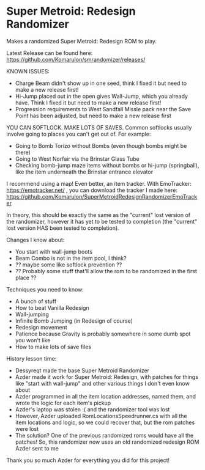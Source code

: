 # Super Metroid: Redesign Randomizer

Makes a randomized Super Metroid: Redesign ROM to play. 

Latest Release can be found here: https://github.com/Komarulon/smrandomizer/releases/

KNOWN ISSUES: 
- Charge Beam didn't show up in one seed, think I fixed it but need to make a new release first!
- Hi-Jump placed out in the open gives Wall-Jump, which you already have. Think I fixed it but need to make a new release first!
- Progression requirements to West Sandfall Missle pack near the Save Point has been adjusted, but need to make a new release first

YOU CAN SOFTLOCK. MAKE LOTS OF SAVES. Common softlocks usually involve going to places you can't get out of. For example:
- Going to Bomb Torizo without Bombs (even though bombs might be there)
- Going to West Norfair via the Brinstar Glass Tube
- Checking bomb-jump maze items without bombs or hi-jump (springball), like the item underneath the Brinstar entrance elevator

I recommend using a map! Even better, an item tracker. With EmoTracker: https://emotracker.net/ , you can download the tracker I made here: https://github.com/Komarulon/SuperMetroidRedesignRandomizerEmoTracker 

In theory, this should be exactly the same as the "current" lost version of the randomizer, however it has yet to be tested to completion (the "current" lost version HAS been tested to completion).  

Changes I know about:
- You start with wall-jump boots
- Beam Combo is not in the item pool, I think?
- ?? maybe some like softlock prevention ??
- ?? Probably some stuff that'll allow the rom to be randomized in the first place ??

Techniques you need to know:
- A bunch of stuff
- How to beat Vanilla Redesign
- Wall-jumping
- Infinite Bomb Jumping (in Redesign of course)
- Redesign movement
- Patience because Gravity is probably somewhere in some dumb spot you won't like
- How to make lots of save files

History lesson time:
- Dessyreqt made the base Super Metroid Randomizer
- Azder made it work for Super Metroid: Redesign, with patches for things like "start with wall-jump" and other various things I don't even know about
- Azder programmed in all the item location addresses, named them, and wrote the logic for each item's pickup
- Azder's laptop was stolen :( and the randomizer tool was lost
- However, Azder uploaded RomLocationsSpeedrunner.cs with all the item locations and logic, so we could recover that, but the rom patches were lost
- The solution? One of the previous randomized roms would have all the patches! So, this randomizer now uses an old randomized redesign ROM Azder sent to me

Thank you so much Azder for everything you did for this project!
